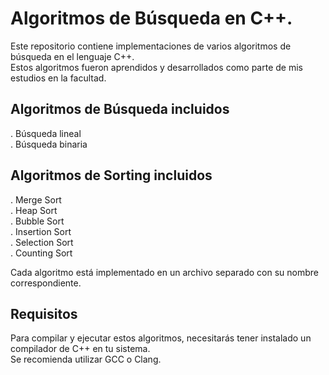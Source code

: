 # Algoritmos de Búsqueda en C++.
Este repositorio contiene implementaciones de varios algoritmos de búsqueda en el lenguaje C++. <br>
Estos algoritmos fueron aprendidos y desarrollados como parte de mis estudios en la facultad. <br>

## Algoritmos de Búsqueda incluidos
. Búsqueda lineal  <br>
. Búsqueda binaria<br>

## Algoritmos de Sorting incluidos
. Merge Sort <br>
. Heap Sort <br>
. Bubble Sort <br>
. Insertion Sort <br>
. Selection Sort <br>
. Counting Sort <br>

Cada algoritmo está implementado en un archivo separado con su nombre correspondiente.<br>

## Requisitos
Para compilar y ejecutar estos algoritmos, necesitarás tener instalado un compilador de C++ en tu sistema. <br>
Se recomienda utilizar GCC o Clang.<br>

